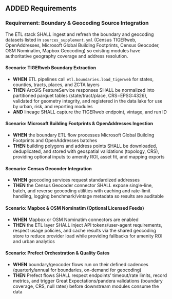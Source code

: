 ## ADDED Requirements
### Requirement: Boundary & Geocoding Source Integration
The ETL stack SHALL ingest and refresh the boundary and geocoding datasets listed in `sources_supplement.yml` (Census TIGERweb, OpenAddresses, Microsoft Global Building Footprints, Census Geocoder, OSM Nominatim, Mapbox Geocoding) so existing modules have authoritative geography coverage and address resolution.

#### Scenario: TIGERweb Boundary Extraction
- **WHEN** ETL pipelines call `etl.boundaries.load_tigerweb` for states, counties, tracts, places, and ZCTA layers
- **THEN** ArcGIS FeatureService responses SHALL be normalized into partitioned parquet tables (state/tract/place, CRS=EPSG:4326), validated for geometry integrity, and registered in the data lake for use by urban, risk, and reporting modules
- **AND** lineage SHALL capture the TIGERweb endpoint, vintage, and run ID

#### Scenario: Microsoft Building Footprints & OpenAddresses Ingestion
- **WHEN** the boundary ETL flow processes Microsoft Global Building Footprints and OpenAddresses batches
- **THEN** building polygons and address points SHALL be downloaded, deduplicated, and stored with geospatial validations (topology, CRS), providing optional inputs to amenity ROI, asset fit, and mapping exports

#### Scenario: Census Geocoder Integration
- **WHEN** geocoding services request standardized addresses
- **THEN** the Census Geocoder connector SHALL expose single-line, batch, and reverse geocoding utilities with caching and rate-limit handling, logging benchmark/vintage metadata so results are auditable

#### Scenario: Mapbox & OSM Nominatim (Optional Licensed Feeds)
- **WHEN** Mapbox or OSM Nominatim connectors are enabled
- **THEN** the ETL layer SHALL inject API tokens/user-agent requirements, respect usage policies, and cache results via the shared geocoding store to reduce provider load while providing fallbacks for amenity ROI and urban analytics

#### Scenario: Prefect Orchestration & Quality Gates
- **WHEN** boundary/geocoder flows run on their defined cadences (quarterly/annual for boundaries, on-demand for geocoding)
- **THEN** Prefect flows SHALL respect endpoints’ timeout/rate limits, record metrics, and trigger Great Expectations/pandera validations (boundary coverage, CRS, null rates) before downstream modules consume the data
